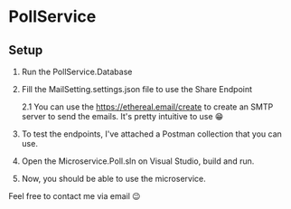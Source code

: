 # PollService
## Setup
1. Run the PollService.Database
2. Fill the MailSetting.settings.json file to use the Share Endpoint
   
   2.1 You can use the https://ethereal.email/create to create an SMTP server to send the emails. It's pretty intuitive to use 😁
3. To test the endpoints, I've attached a Postman collection that you can use.
4. Open the Microservice.Poll.sln on Visual Studio, build and run.
5. Now, you should be able to use the microservice.

Feel free to contact me via email 😉
